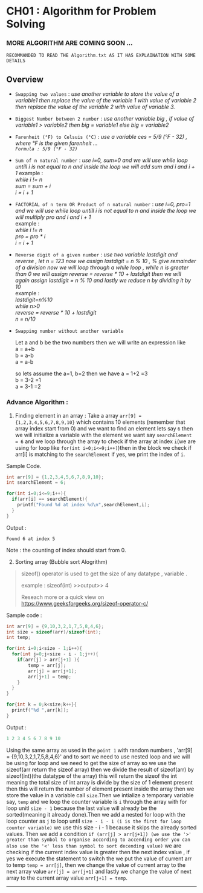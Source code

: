 # CH01 : Algorithm for Problem Solving 

### MORE ALGORITHM ARE COMING SOON ...

`RECOMMANDED TO READ THE Algorithm.txt AS IT HAS EXPLAINATION WITH SOME DETAILS`

## Overview 

- `Swapping two values` : *use another variable to store the value of a variable1 then replace the value of the variable 1
                        with value of variable 2 then replace the value of the variable 2 with value of variable 3.*
- `Biggest Number between 2 number` : *use another variable big , if value of variable1 > variable2 then big = variable1 else big = variable2*
- `Farenheit (°F) to Celsuis (°C)` : *use a variable ces = 5/9 (°F - 32) , where °F is the given farenheit ... <br>`Formula : 5/9 (°F - 32)`*
- `Sum of n natural number` : *use i=0, sum=0 and we will use while loop untill i is not equal to n and inside the loop we will add sum and i and i + 1* example :<br> *while i != n <br> sum = sum + i <br> i = i + 1*
- `FACTORIAL of n term OR Product of n natural number` : *use i=0, pro=1 and we will use while loop untill i is not equal to n and inside the loop we will multiply pro and i and i + 1* <br>example :<br> *while i != n <br> pro = pro * i <br> i = i + 1*
- `Reverse digit of a given number` : *use two variable lastdigit and reverse , let n = 123 now we assign lastdigit = n % 10 , % give remainder of a division now we will loop through a while loop , while n is greater than 0 we will assign reverse = reverse * 10 + lastdigit then we will again assign lastdigit = n % 10 and lastly we reduce n by dividing it by 10*<br> example :<br> *lastdigit=n%10<br>while n>0<br>reverse = reverse * 10 + lastdigit<br>n = n/10*

- `Swapping number without another variable`

   Let a and b be the two numbers then we will write an expression like <br>
   a = a+b <br>
   b = a-b <br>
   a = a-b<br>

   so lets assume the a=1, b=2 then we have a = 1+2 =3 <br>
   b = 3-2 =1<br>
   a = 3-1 =2<br>

### Advance Algorithm :

1. Finding element in an array :
 Take a array `arr[9] = {1,2,3,4,5,6,7,8,9,10}` which contains 10 elements (remember that array index start from 0) and we want to find an element lets say `6` then we will initialize a variable with the element we want say `searchElement = 6` and we loop through the array to check if the array at index `i`(we are using for loop like `for(int i=0;i<=9;i++)`)then in the block we check if arr[i] is matching to the
  `searchElement` if yes, we print the index of `i`.

Sample Code.
```c
int arr[9] = {1,2,3,4,5,6,7,8,9,10};
int searchElement = 6;

for(int i=0;i<=9;i++){
  if(arr[i] == searchElement){
    printf("Found %d at index %d\n",searchElement,i);
  }
}
```
Output :
```
Found 6 at index 5 
```
Note : the counting of index should start from 0.

    
2. Sorting array (Bubble sort Alogrithm)

>sizeof() operator is used to get the size of any datatype , variable .
>
>example : sizeof(int) >>output>> 4 
>
>Reseach more or a quick view on https://www.geeksforgeeks.org/sizeof-operator-c/
>

Sample code : 
```c
int arr[9] = {9,10,3,2,1,7,5,8,4,6};
int size = sizeof(arr)/sizeof(int);
int temp;

for(int i=0;i<size - 1;i++){
  for(int j=0;j<size - i - 1;j++){
    if(arr[j] > arr[j+1] ){
        temp = arr[j];
        arr[j] = arr[j+1];
        arr[j+1] = temp;
    }
  }
}

for{int k = 0;k<size;k++}{
  printf("%d ",arr[k]);
}
```
Output :
```c
1 2 3 4 5 6 7 8 9 10
```

Using the same array as used in the `point 1` with random numbers , 'arr[9] = {9,10,3,2,1,7,5,8,4,6}' and to sort we need to use nested loop and we will be using for loop and we need to get the size of array 
so we use the sizeof(arr return the sizeof array) then we divide the result of sizeof(arr) by sizeof(int)(the datatype of the array) this will return the sizeof the int meaning the total size of int array is divide by the size of 1 element present then this will return the number of element present inside the array then we store the value in a variable call `size`.Then we intialize a temporary variable say, `temp` and we loop the counter variable is `i` through the array with for loop unitl `size - 1` because the last value will already be the sorted(meaning it already done).Then we add a nested for loop with the loop counter as `j` to loop until `size - i - 1 (i is the first for loop counter variable)` we use this size - i - 1 because it skips the already sorted values. Then we add a condition `if (arr[j] > arr[j+1]) (we use the '>' greater than symbol to organise according to accending order you can also use the '<' less than symbol to sort decending value)` we are checking if the current index value is greater then the next index value , if yes we execute the statement to switch the we put the value of current arr to temp `temp = arr[j]`, then we change the value of current array to the next array value `arr[j] = arr[j+1]` and lastly we change the value of next array to the current array value `arr[j+1] = temp`.    


---
